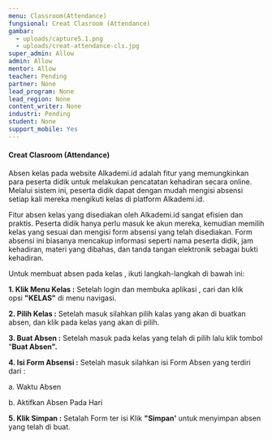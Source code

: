 ```yaml
---
menu: Classroom(Attendance)
fungsional: Creat Clasroom (Attendance)
gambar:
  - uploads/capture5.1.png
  - uploads/creat-attendance-cls.jpg
super_admin: Allow
admin: Allow
mentor: Allow
teacher: Pending
partner: None
lead_program: None
lead_region: None
content_writer: None
industri: Pending
student: None
support_mobile: Yes
---
```

#### Creat Clasroom (Attendance)

Absen kelas pada website Alkademi.id adalah fitur yang memungkinkan para peserta didik untuk melakukan pencatatan kehadiran secara online. Melalui sistem ini, peserta didik dapat dengan mudah mengisi absensi setiap kali mereka mengikuti kelas di platform Alkademi.id.

Fitur absen kelas yang disediakan oleh Alkademi.id sangat efisien dan praktis. Peserta didik hanya perlu masuk ke akun mereka, kemudian memilih kelas yang sesuai dan mengisi form absensi yang telah disediakan. Form absensi ini biasanya mencakup informasi seperti nama peserta didik, jam kehadiran, materi yang dibahas, dan tanda tangan elektronik sebagai bukti kehadiran.

Untuk membuat absen pada kelas , ikuti langkah-langkah di bawah ini:

**1.﻿ Klik Menu Kelas :** Setelah login dan membuka aplikasi , cari dan klik opsi **"KELAS"** di menu navigasi.

**2﻿. Pilih Kelas :** Setelah masuk silahkan pilih kalas yang akan di buatkan absen, dan klik pada kelas yang akan di pilih.

**3﻿. Buat Absen :** Setelah masuk pada kelas yang telah di pilih lalu klik tombol "**Buat Absen".**

**4﻿. Isi Form Absensi :** Setelah masuk silahkan isi Form Absen yang terdiri dari :

   a. Waktu Absen

   b. Aktifkan Absen Pada Hari   

**5﻿. Klik Simpan :** Setalah Form ter isi Klik **"Simpan'** untuk menyimpan absen yang telah di buat.